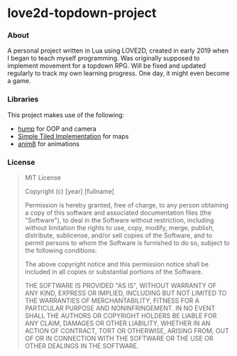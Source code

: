 # love2d-topdown-project

### About
A personal project written in Lua using LOVE2D, created in early 2019 when I began to teach myself programming. Was originally supposed to implement movement for a topdown RPG. Will be fixed and updated regularly to track my own learning progress. One day, it might even become a game.

### Libraries
This project makes use of the following:
- [hump](https://github.com/vrld/hump) for OOP and camera
- [Simple Tiled Implementation](https://github.com/Karai17/Simple-Tiled-Implementation) for maps
- [anim8](https://github.com/kikito/anim8) for animations

### License
> MIT License
>
> Copyright (c) [year] [fullname]
>
> Permission is hereby granted, free of charge, to any person obtaining a copy
> of this software and associated documentation files (the "Software"), to deal
> in the Software without restriction, including without limitation the rights
> to use, copy, modify, merge, publish, distribute, sublicense, and/or sell
> copies of the Software, and to permit persons to whom the Software is
> furnished to do so, subject to the following conditions:
>
> The above copyright notice and this permission notice shall be included in all
> copies or substantial portions of the Software.
>
> THE SOFTWARE IS PROVIDED "AS IS", WITHOUT WARRANTY OF ANY KIND, EXPRESS OR
> IMPLIED, INCLUDING BUT NOT LIMITED TO THE WARRANTIES OF MERCHANTABILITY,
> FITNESS FOR A PARTICULAR PURPOSE AND NONINFRINGEMENT. IN NO EVENT SHALL THE
> AUTHORS OR COPYRIGHT HOLDERS BE LIABLE FOR ANY CLAIM, DAMAGES OR OTHER
> LIABILITY, WHETHER IN AN ACTION OF CONTRACT, TORT OR OTHERWISE, ARISING FROM,
> OUT OF OR IN CONNECTION WITH THE SOFTWARE OR THE USE OR OTHER DEALINGS IN THE
> SOFTWARE.
